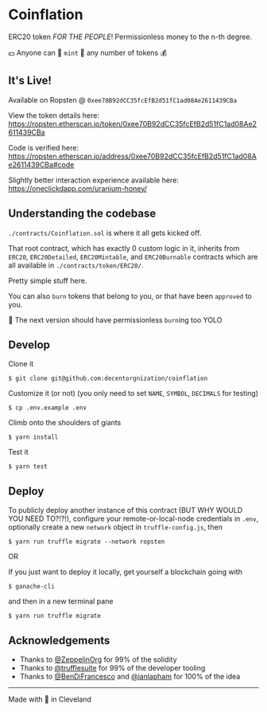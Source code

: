 # Coinflation

ERC20 token *FOR THE PEOPLE*! Permissionless money to the n-th degree.

💵 Anyone can 💎 `mint` 💎 any number of tokens 💰

## It's Live!

Available on Ropsten @ `0xee70B92dCC35fcEfB2d51fC1ad08Ae2611439CBa`

View the token details here:
https://ropsten.etherscan.io/token/0xee70B92dCC35fcEfB2d51fC1ad08Ae2611439CBa

Code is verified here: https://ropsten.etherscan.io/address/0xee70B92dCC35fcEfB2d51fC1ad08Ae2611439CBa#code

Slightly better interaction experience available here:
https://oneclickdapp.com/uranium-honey/

## Understanding the codebase

`./contracts/Coinflation.sol` is where it all gets kicked off.

That root contract, which has exactly 0 custom logic in it, inherits from `ERC20`, `ERC20Detailed`, `ERC20Mintable`, and `ERC20Burnable` contracts which are all available in `./contracts/token/ERC20/`.

Pretty simple stuff here.

You can also `burn` tokens that belong to you, or that have been `approved` to you.

🤔 The next version should have permissionless `burn`ing too YOLO

## Develop

Clone it
```
$ git clone git@github.com:decentorgnization/coinflation
```

Customize it (or not) (you only need to set `NAME`, `SYMBOL`, `DECIMALS` for testing)
```
$ cp .env.example .env
```

Climb onto the shoulders of giants
```
$ yarn install
```

Test it
```
$ yarn test
```

## Deploy

To publicly deploy another instance of this contract (BUT WHY WOULD YOU NEED TO?!?!), configure your remote-or-local-node credentials in `.env`, optionally create a new `network` object in `truffle-config.js`, then

```
$ yarn run truffle migrate --network ropsten
```
OR

If you just want to deploy it locally, get yourself a blockchain going with

```
$ ganache-cli
```

and then in a new terminal pane

```
$ yarn run truffle migrate
```

## Acknowledgements

* Thanks to [@ZeppelinOrg](https://twitter.com/zeppelinorg) for 99% of the solidity
* Thanks to [@trufflesuite](https://twitter.com/trufflesuite) for 99% of the developer tooling
* Thanks to [@BenDiFrancesco](https://twitter.com/BenDiFrancesco) and [@ianlapham](https://twitter.com/ianlapham) for 100% of the idea

---

Made with 🖤 in Cleveland